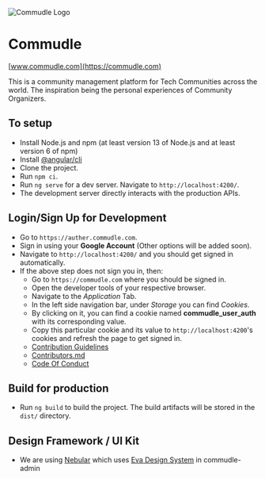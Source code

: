 ![Commudle Logo](https://commudle.com/assets/images/commudle-logo152.png)

# Commudle

[www.commudle.com](https://commudle.com)

This is a community management platform for Tech Communities across the world. The inspiration being the personal
experiences of Community Organizers.

## To setup

- Install Node.js and npm (at least version 13 of Node.js and at least version 6 of npm)
- Install [@angular/cli](https://cli.angular.io/)
- Clone the project.
- Run `npm ci`.
- Run `ng serve` for a dev server. Navigate to `http://localhost:4200/`.
- The development server directly interacts with the production APIs.

## Login/Sign Up for Development

- Go to `https://auther.commudle.com`.
- Sign in using your **Google Account** (Other options will be added soon).
- Navigate to `http://localhost:4200/` and you should get signed in automatically.
- If the above step does not sign you in, then:
  - Go to `https://commudle.com` where you should be signed in.
  - Open the developer tools of your respective browser.
  - Navigate to the _Application_ Tab.
  - In the left side navigation bar, under _Storage_ you can find _Cookies_.
  - By clicking on it, you can find a cookie named **commudle_user_auth** with its corresponding value.
  - Copy this particular cookie and its value to `http://localhost:4200`'s cookies and refresh the page to get signed
    in.
  - [Contribution Guidelines](CONTRIBUTING.md)
  - [Contributors.md](CONTRIBUTORS.md)
  - [Code Of Conduct](CODE_OF_CONDUCT.md)

## Build for production

- Run `ng build` to build the project. The build artifacts will be stored in the `dist/` directory.

## Design Framework / UI Kit

- We are using [Nebular](https://akveo.github.io/nebular/) which uses [Eva Design System](https://eva.design/) in
  commudle-admin
